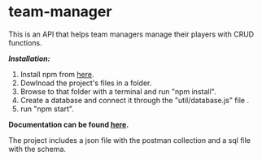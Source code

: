 # team-manager
This is an API that helps team managers manage their players with CRUD functions.

**_Installation:_**
1. Install npm from [here](https://www.npmjs.com/get-npm).
2. Dowlnoad the project's files in a folder.
3. Browse to that folder with a terminal and run "npm install".
4. Create a database and connect it through the "util/database.js" file .
5. run "npm start".

**Documentation can be found [here](https://documenter.getpostman.com/view/5813491/S1M3u52h?version=latest).**

The project includes a json file with the postman collection and a sql file with the schema.


